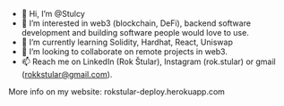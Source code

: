 - 👋 Hi, I’m @Stulcy
- 👀 I’m interested in web3 (blockchain, DeFi), backend software development and building software people would love to use.
- 🌱 I’m currently learning Solidity, Hardhat, React, Uniswap
- 💞️ I’m looking to collaborate on remote projects in web3.
- 📫 Reach me on LinkedIn (Rok Štular), Instagram (rok.stular) or gmail (rokkstular@gmail.com).

More info on my website: rokstular-deploy.herokuapp.com

<!---
Stulcy/Stulcy is a ✨ special ✨ repository because its `README.md` (this file) appears on your GitHub profile.
You can click the Preview link to take a look at your changes.
--->
